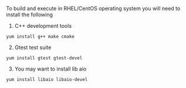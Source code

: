 



To build and execute in RHEL/CentOS operating system you will need to install the following

1. C++ development tools
```
yum install g++ make cmake
```

2. Gtest test suite
```
yum install gtest gtest-devel
```


3. You may want to install lib aio
```
yum install libaio libaio-devel
```
